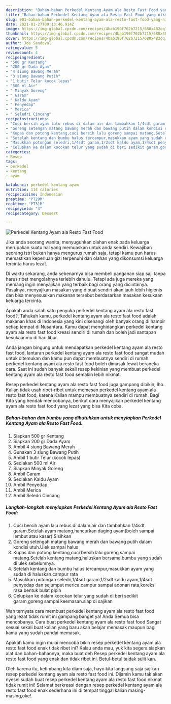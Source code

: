 ```yaml
---
description: "Bahan-bahan Perkedel Kentang Ayam ala Resto Fast Food yang nikmat Untuk Jualan"
title: "Bahan-bahan Perkedel Kentang Ayam ala Resto Fast Food yang nikmat Untuk Jualan"
slug: 901-bahan-bahan-perkedel-kentang-ayam-ala-resto-fast-food-yang-nikmat-untuk-jualan
date: 2021-01-27T09:13:46.914Z
image: https://img-global.cpcdn.com/recipes/4bab190f762b7215/680x482cq70/perkedel-kentang-ayam-ala-resto-fast-food-foto-resep-utama.jpg
thumbnail: https://img-global.cpcdn.com/recipes/4bab190f762b7215/680x482cq70/perkedel-kentang-ayam-ala-resto-fast-food-foto-resep-utama.jpg
cover: https://img-global.cpcdn.com/recipes/4bab190f762b7215/680x482cq70/perkedel-kentang-ayam-ala-resto-fast-food-foto-resep-utama.jpg
author: Joe Sandoval
ratingvalue: 5
reviewcount: 4
recipeingredient:
- "500 gr Kentang"
- "200 gr Dada Ayam"
- "4 siung Bawang Merah"
- "3 siung Bawang Putih"
- "1 butir Telur kocok lepas"
- "500 ml Air"
- " Minyak Goreng"
- " Garam"
- " Kaldu Ayam"
- " Penyedap"
- " Merica"
- " Seledri Cincang"
recipeinstructions:
- "Cuci bersih ayam lalu rebus di dalam air dan tambahkan 1/4sdt garam.Setelah ayam matang,hancurkan daging ayam(boleh sampai lembut atau kasar).Sisihkan"
- "Goreng setengah matang bawang merah dan bawang putih dalam kondisi utuh.Ulek sampai halus"
- "Kupas dan potong kentang,cuci bersih lalu goreng sampai matang.Setelah kentang matang,haluskan bersama bumbu yang sudah di ulek sebelumnya."
- "Setelah kentang dan bumbu halus tercampur,masukkan ayam yang sudah di haluskan.campur rata"
- "Masukkan potongan seledri,1/4sdt garam,1/2sdt kaldu ayam,1/4sdt penyedap dan sejumput merica.campur sampai adonan rata,koreksi rasa.bentuk bulat pipih"
- "Celupkan ke dalam kocokan telur yang sudah di beri sedikit garam,goreng sampai keemasan.siap di sajikan"
categories:
- Resep
tags:
- perkedel
- kentang
- ayam

katakunci: perkedel kentang ayam 
nutrition: 114 calories
recipecuisine: Indonesian
preptime: "PT29M"
cooktime: "PT31M"
recipeyield: "4"
recipecategory: Dessert

---
```



![Perkedel Kentang Ayam ala Resto Fast Food](https://img-global.cpcdn.com/recipes/4bab190f762b7215/680x482cq70/perkedel-kentang-ayam-ala-resto-fast-food-foto-resep-utama.jpg)

Jika anda seorang wanita, menyuguhkan olahan enak pada keluarga merupakan suatu hal yang memuaskan untuk anda sendiri. Kewajiban seorang istri bukan hanya mengurus rumah saja, tetapi kamu pun harus memastikan keperluan gizi terpenuhi dan olahan yang dikonsumsi keluarga tercinta harus lezat.

Di waktu  sekarang, anda sebenarnya bisa membeli panganan siap saji tanpa harus ribet mengolahnya terlebih dahulu. Tetapi ada juga mereka yang memang ingin menyajikan yang terbaik bagi orang yang dicintainya. Pasalnya, menyajikan masakan yang dibuat sendiri akan jauh lebih higienis dan bisa menyesuaikan makanan tersebut berdasarkan masakan kesukaan keluarga tercinta. 



Apakah anda salah satu penyuka perkedel kentang ayam ala resto fast food?. Tahukah kamu, perkedel kentang ayam ala resto fast food adalah makanan khas di Indonesia yang kini disenangi oleh banyak orang di hampir setiap tempat di Nusantara. Kamu dapat menghidangkan perkedel kentang ayam ala resto fast food kreasi sendiri di rumah dan boleh jadi santapan kesukaanmu di hari libur.

Anda jangan bingung untuk mendapatkan perkedel kentang ayam ala resto fast food, lantaran perkedel kentang ayam ala resto fast food sangat mudah untuk ditemukan dan kamu pun dapat membuatnya sendiri di rumah. perkedel kentang ayam ala resto fast food boleh dimasak lewat beraneka cara. Saat ini sudah banyak sekali resep kekinian yang membuat perkedel kentang ayam ala resto fast food semakin lebih nikmat.

Resep perkedel kentang ayam ala resto fast food juga gampang dibikin, lho. Kalian tidak usah ribet-ribet untuk memesan perkedel kentang ayam ala resto fast food, karena Kalian mampu membuatnya sendiri di rumah. Bagi Kita yang hendak mencobanya, berikut cara menyajikan perkedel kentang ayam ala resto fast food yang lezat yang bisa Kita coba.

<!--inarticleads1-->

##### Bahan-bahan dan bumbu yang dibutuhkan untuk menyiapkan Perkedel Kentang Ayam ala Resto Fast Food:

1. Siapkan 500 gr Kentang
1. Siapkan 200 gr Dada Ayam
1. Ambil 4 siung Bawang Merah
1. Gunakan 3 siung Bawang Putih
1. Ambil 1 butir Telur (kocok lepas)
1. Sediakan 500 ml Air
1. Siapkan  Minyak Goreng
1. Ambil  Garam
1. Sediakan  Kaldu Ayam
1. Ambil  Penyedap
1. Ambil  Merica
1. Ambil  Seledri Cincang




<!--inarticleads2-->

##### Langkah-langkah menyiapkan Perkedel Kentang Ayam ala Resto Fast Food:

1. Cuci bersih ayam lalu rebus di dalam air dan tambahkan 1/4sdt garam.Setelah ayam matang,hancurkan daging ayam(boleh sampai lembut atau kasar).Sisihkan
1. Goreng setengah matang bawang merah dan bawang putih dalam kondisi utuh.Ulek sampai halus
1. Kupas dan potong kentang,cuci bersih lalu goreng sampai matang.Setelah kentang matang,haluskan bersama bumbu yang sudah di ulek sebelumnya.
1. Setelah kentang dan bumbu halus tercampur,masukkan ayam yang sudah di haluskan.campur rata
1. Masukkan potongan seledri,1/4sdt garam,1/2sdt kaldu ayam,1/4sdt penyedap dan sejumput merica.campur sampai adonan rata,koreksi rasa.bentuk bulat pipih
1. Celupkan ke dalam kocokan telur yang sudah di beri sedikit garam,goreng sampai keemasan.siap di sajikan




Wah ternyata cara membuat perkedel kentang ayam ala resto fast food yang lezat tidak rumit ini gampang banget ya! Anda Semua bisa mencobanya. Cara buat perkedel kentang ayam ala resto fast food Sangat sesuai sekali buat kalian yang baru akan belajar memasak maupun bagi kamu yang sudah pandai memasak.

Apakah kamu ingin mulai mencoba bikin resep perkedel kentang ayam ala resto fast food enak tidak ribet ini? Kalau anda mau, yuk kita segera siapkan alat dan bahan-bahannya, maka buat deh Resep perkedel kentang ayam ala resto fast food yang enak dan tidak ribet ini. Betul-betul taidak sulit kan. 

Oleh karena itu, ketimbang kita diam saja, hayo kita langsung saja sajikan resep perkedel kentang ayam ala resto fast food ini. Dijamin kamu tak akan nyesel sudah buat resep perkedel kentang ayam ala resto fast food nikmat tidak rumit ini! Selamat berkreasi dengan resep perkedel kentang ayam ala resto fast food enak sederhana ini di tempat tinggal kalian masing-masing,oke!.

